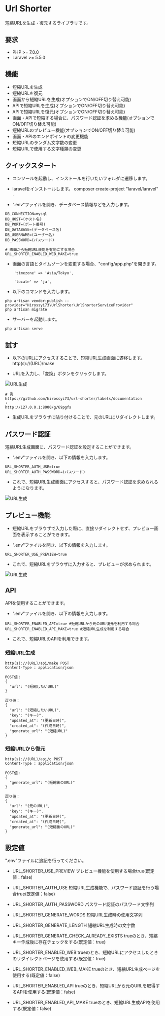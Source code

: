 # Url Shorter
短縮URLを生成・復元するライブラリです。  

## 要求
- PHP >= 7.0.0
- Laravel >= 5.5.0

## 機能
- 短縮URLを生成
- 短縮URLを復元
- 画面から短縮URLを生成(オプションでON/OFF切り替え可能)
- APIで短縮URLを生成(オプションでON/OFF切り替え可能)
- APIで短縮URLを復元(オプションでON/OFF切り替え可能)
- 画面・APIで短縮する場合に、パスワード認証を求める機能(オプションでON/OFF切り替え可能)
- 短縮URLのプレビュー機能(オプションでON/OFF切り替え可能)
- 画面・APIのエンドポイントの変更機能
- 短縮URLのランダム文字数の変更
- 短縮URLで使用する文字種類の変更


## クイックスタート

- コンソールを起動し、インストールを行いたいフォルダに遷移します。

- laravelをインストールします。
composer create-project "laravel/laravel" .

- ".env"ファイルを開き、データベース情報などを入力します。

```
DB_CONNECTION=mysql
DB_HOST=(ホスト名)
DB_PORT=(ポート番号)
DB_DATABASE=(データベース名)
DB_USERNAME=(ユーザー名)
DB_PASSWORD=(パスワード)

# 画面から短縮URL機能を有効にする場合
URL_SHORTER_ENABLED_WEB_MAKE=true
```

- 画面の言語とタイムゾーンを変更する場合、"config/app.php"を開きます。

```
    'timezone' => 'Asia/Tokyo',

    'locale' => 'ja',
```


- 以下のコマンドを入力します。

```
php artisan vendor:publish --provider="Hirossyi73\UrlShorter\UrlShorterServiceProvider"
php artisan migrate
```

- サーバーを起動します。

```
php artisan serve
```

## 試す

- 以下のURLにアクセスすることで、短縮URL生成画面に遷移します。  
http(s)://(URL)/make

- URLを入力し、「変換」ボタンをクリックします。

![URL生成](img/screen1.gif)

```
# 例
https://github.com/hirossyi73/url-shorter/labels/documentation
↓
http://127.0.0.1:8000/g/69pgfs
```

- 生成URLをブラウザに貼り付けることで、元のURLにリダイレクトします。

## パスワード認証
短縮URL生成画面に、パスワード認証を設定することができます。

- ".env"ファイルを開き、以下の情報を入力します。

```
URL_SHORTER_AUTH_USE=true
URL_SHORTER_AUTH_PASSWORD=(パスワード)
```

- これで、短縮URL生成画面にアクセスすると、パスワード認証を求められるようになります。

![URL生成](img/screen3.gif)

## プレビュー機能
- 短縮URLをブラウザで入力した際に、直接リダイレクトせず、プレビュー画面を表示することができます。 

- ".env"ファイルを開き、以下の情報を入力します。

```
URL_SHORTER_USE_PREVIEW=true
```

- これで、短縮URLをブラウザに入力すると、プレビューが求められます。

![URL生成](img/screen2.gif)

## API
APIを使用することができます。

- ".env"ファイルを開き、以下の情報を入力します。

```
URL_SHORTER_ENABLED_API=true #短縮URLから元のURL復元を利用する場合
URL_SHORTER_ENABLED_API_MAKE=true #短縮URL生成を利用する場合
```

- これで、短縮URLのAPIを利用できます。


### 短縮URL生成

```
http(s)://(URL)/api/make POST
Content-Type : application/json

POST値：
{
  "url": "(短縮したいURL)"
}

戻り値：
{
  "url": "(短縮したいURL)",
  "key": "(キー)",
  "updated_at": "(更新日時)",
  "created_at": "(作成日時)",
  "generate_url": "(短縮URL)"
}
```

### 短縮URLから復元

```
http(s)://(URL)/api/g POST
Content-Type : application/json

POST値：
{
  "generate_url": "(短縮後のURL)"
}

戻り値：
{
  "url": "(元のURL)",
  "key": "(キー)",
  "updated_at": "(更新日時)",
  "created_at": "(作成日時)",
  "generate_url": "(短縮後のURL)"
}
```

## 設定値
".env"ファイルに追記を行ってください。

- URL_SHORTER_USE_PREVIEW
プレビュー機能を使用する場合true(既定値：false)

- URL_SHORTER_AUTH_USE
短縮URL生成機能で、パスワード認証を行う場合true(既定値：false)

- URL_SHORTER_AUTH_PASSWORD
パスワード認証のパスワード文字列

- URL_SHORTER_GENERATE_WORDS
短縮URL生成時の使用文字列

- URL_SHORTER_GENERATE_LENGTH
短縮URL生成時の文字数

- URL_SHORTER_GENERATE_CHECK_ALREADY_EXISTS
trueのとき、短縮キー作成後に存在チェックをする(既定値：true)

- URL_SHORTER_ENABLED_WEB
trueのとき、短縮URLにアクセスしたときのリダイレクトページを使用する(既定値：true)

- URL_SHORTER_ENABLED_WEB_MAKE
trueのとき、短縮URL生成ページを使用する(既定値：false)

- URL_SHORTER_ENABLED_API
trueのとき、短縮URLから元のURLを取得するAPIを使用する(既定値：false)

- URL_SHORTER_ENABLED_API_MAKE
trueのとき、短縮URL生成APIを使用する(既定値：false)


